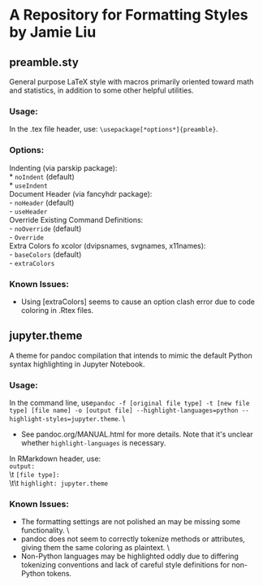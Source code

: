 # A Repository for Formatting Styles by Jamie Liu

## preamble.sty

General purpose LaTeX style with macros primarily oriented toward math and statistics, in addition to some other helpful utilities.

### Usage:
In the .tex file header, use: `\usepackage[*options*]{preamble}`.

### Options:
Indenting (via parskip package): \
    * `noIndent` (default) \
    * `useIndent` \
Document Header (via fancyhdr package): \
    - `noHeader` (default) \
    - `useHeader` \
Override Existing Command Definitions: \
    - `noOverride` (default) \
    - `Override` \
Extra Colors fo xcolor (dvipsnames, svgnames, x11names): \
    - `baseColors` (default) \
    - `extraColors`

### Known Issues:
 - Using [extraColors] seems to cause an option clash error due to code coloring in .Rtex files.


## jupyter.theme

A theme for pandoc compilation that intends to mimic the default Python syntax highlighting in Jupyter Notebook.

### Usage:
In the command line, use`pandoc -f [original file type] -t [new file type] [file name] -o [output file] --highlight-languages=python --highlight-styles=jupyter.theme`. \
- See pandoc.org/MANUAL.html for more details. Note that it's unclear whether `highlight-languages` is necessary.

In RMarkdown header, use: \
    `output:` \
    \t     `[file type]:` \
    \t\t        `highlight: jupyter.theme`

### Known Issues:
- The formatting settings are not polished an may be missing some functionality. \
- pandoc does not seem to correctly tokenize methods or attributes, giving them the same coloring as plaintext. \
- Non-Python languages may be highlighted oddly due to differing tokenizing conventions and lack of careful style definitions for non-Python tokens.
